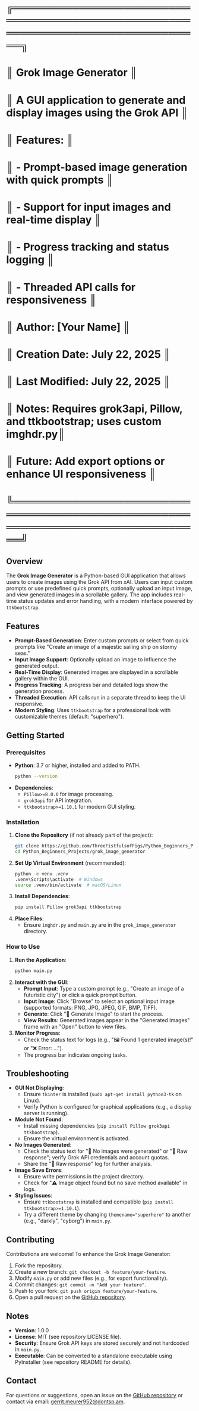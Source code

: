 # ╔════════════════════════════════════════════════════════════════════════════╗
# ║                          Grok Image Generator                             ║
# ║  A GUI application to generate and display images using the Grok API      ║
# ║  Features:                                                                ║
# ║  - Prompt-based image generation with quick prompts                       ║
# ║  - Support for input images and real-time display                         ║
# ║  - Progress tracking and status logging                                   ║
# ║  - Threaded API calls for responsiveness                                  ║
# ║  Author: [Your Name]                                                     ║
# ║  Creation Date: July 22, 2025                                            ║
# ║  Last Modified: July 22, 2025                                            ║
# ║  Notes: Requires grok3api, Pillow, and ttkbootstrap; uses custom imghdr.py║
# ║         Future: Add export options or enhance UI responsiveness          ║
# ╚════════════════════════════════════════════════════════════════════════════╝

## Overview
The **Grok Image Generator** is a Python-based GUI application that allows users to create images using the Grok API from xAI. Users can input custom prompts or use predefined quick prompts, optionally upload an input image, and view generated images in a scrollable gallery. The app includes real-time status updates and error handling, with a modern interface powered by `ttkbootstrap`.

## Features
- **Prompt-Based Generation**: Enter custom prompts or select from quick prompts like "Create an image of a majestic sailing ship on stormy seas."
- **Input Image Support**: Optionally upload an image to influence the generated output.
- **Real-Time Display**: Generated images are displayed in a scrollable gallery within the GUI.
- **Progress Tracking**: A progress bar and detailed logs show the generation process.
- **Threaded Execution**: API calls run in a separate thread to keep the UI responsive.
- **Modern Styling**: Uses `ttkbootstrap` for a professional look with customizable themes (default: "superhero").

## Getting Started

### Prerequisites
- **Python**: 3.7 or higher, installed and added to PATH.
  ```bash
  python --version
  ```
- **Dependencies**:
  - `Pillow>=8.0.0` for image processing.
  - `grok3api` for API integration.
  - `ttkbootstrap>=1.10.1` for modern GUI styling.

### Installation
1. **Clone the Repository** (if not already part of the project):
   ```bash
   git clone https://github.com/ThreeFistfulsofFigs/Python_Beginners_Projects.git
   cd Python_Beginners_Projects/grok_image_generator
   ```
2. **Set Up Virtual Environment** (recommended):
   ```bash
   python -m venv .venv
   .venv\Scripts\activate  # Windows
   source .venv/bin/activate  # macOS/Linux
   ```
3. **Install Dependencies**:
   ```bash
   pip install Pillow grok3api ttkbootstrap
   ```
4. **Place Files**:
   - Ensure `imghdr.py` and `main.py` are in the `grok_image_generator` directory.

### How to Use
1. **Run the Application**:
   ```bash
   python main.py
   ```
2. **Interact with the GUI**:
   - **Prompt Input**: Type a custom prompt (e.g., "Create an image of a futuristic city") or click a quick prompt button.
   - **Input Image**: Click "Browse" to select an optional input image (supported formats: PNG, JPG, JPEG, GIF, BMP, TIFF).
   - **Generate**: Click "🚀 Generate Image" to start the process.
   - **View Results**: Generated images appear in the "Generated Images" frame with an "Open" button to view files.
3. **Monitor Progress**:
   - Check the status text for logs (e.g., "🖼️ Found 1 generated image(s)!" or "❌ Error: ...").
   - The progress bar indicates ongoing tasks.

## Troubleshooting
- **GUI Not Displaying**:
  - Ensure `tkinter` is installed (`sudo apt-get install python3-tk` on Linux).
  - Verify Python is configured for graphical applications (e.g., a display server is running).
- **Module Not Found**:
  - Install missing dependencies (`pip install Pillow grok3api ttkbootstrap`).
  - Ensure the virtual environment is activated.
- **No Images Generated**:
  - Check the status text for "📝 No images were generated" or "📄 Raw response"; verify Grok API credentials and account quotas.
  - Share the "📄 Raw response" log for further analysis.
- **Image Save Errors**:
  - Ensure write permissions in the project directory.
  - Check for "⚠️ Image object found but no save method available" in logs.
- **Styling Issues**:
  - Ensure `ttkbootstrap` is installed and compatible (`pip install ttkbootstrap>=1.10.1`).
  - Try a different theme by changing `themename="superhero"` to another (e.g., "darkly", "cyborg") in `main.py`.

## Contributing
Contributions are welcome! To enhance the Grok Image Generator:
1. Fork the repository.
2. Create a new branch: `git checkout -b feature/your-feature`.
3. Modify `main.py` or add new files (e.g., for export functionality).
4. Commit changes: `git commit -m "Add your feature"`.
5. Push to your fork: `git push origin feature/your-feature`.
6. Open a pull request on the [GitHub repository](https://github.com/ThreeFistfulsofFigs/Python_Beginners_Projects).

## Notes
- **Version**: 1.0.0
- **License**: MIT (see repository LICENSE file).
- **Security**: Ensure Grok API keys are stored securely and not hardcoded in `main.py`.
- **Executable**: Can be converted to a standalone executable using PyInstaller (see repository README for details).

## Contact
For questions or suggestions, open an issue on the [GitHub repository](https://github.com/ThreeFistfulsofFigs/Python_Beginners_Projects) or contact via email: [gerrit.meurer952@dontsp.am](mailto:gerrit.meurer952@dontsp.am).
